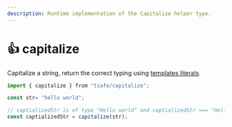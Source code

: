 ```yaml
---
description: Runtime implementation of the Capitalize helper type.
---
```


# 👍 capitalize

Capitalize a string, return the correct typing using [templates literals](https://www.typescriptlang.org/docs/handbook/release-notes/typescript-4-1.html#template-literal-types).

```typescript
import { capitalize } from "tsafe/capitalize";

const str= "hello world";

// captializedStr is of type "Hello world" and captializedStr === "Hello world"
const captializedStr = capitalize(str);
```
